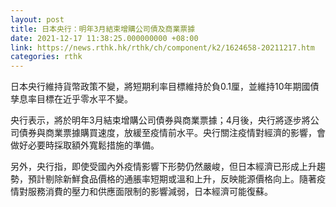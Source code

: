 ```yaml
---
layout: post
title: 日本央行：明年3月結束增購公司債及商業票據
date: 2021-12-17 11:38:25.000000000 +08:00
link: https://news.rthk.hk/rthk/ch/component/k2/1624658-20211217.htm
categories: rthk
---
```


日本央行維持貨幣政策不變，將短期利率目標維持於負0.1厘，並維持10年期國債孳息率目標在近乎零水平不變。

央行表示，將於明年3月結束增購公司債券與商業票據；4月後，央行將逐步將公司債券與商業票據購買速度，放緩至疫情前水平。央行關注疫情對經濟的影響，會做好必要時採取額外寬鬆措施的準備。

另外，央行指，即使受國內外疫情影響下形勢仍然嚴峻，但日本經濟已形成上升趨勢，預計剔除新鮮食品價格的通脹率短期或溫和上升，反映能源價格向上。隨著疫情對服務消費的壓力和供應面限制的影響減弱，日本經濟可能復蘇。
